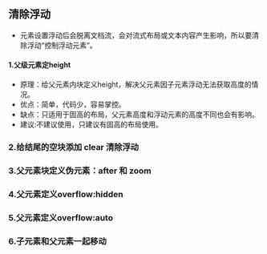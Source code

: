 ## 清除浮动 ##
- 元素设置浮动后会脱离文档流，会对流式布局或文本内容产生影响，所以要清除浮动“控制浮动元素”。

#### 1.父级元素定height ###
- 原理：给父元素内块定义height，解决父元素因子元素浮动无法获取高度的情况。
- 优点：简单，代码少，容易掌控。
- 缺点：只适用于固高的布局，父元素高度和浮动元素的高度不同也会有影响。
- 建议:不建议使用，只建议有固高的布局使用。

### 2.给结尾的空块添加 clear 清除浮动 ###
### 3.父元素块定义伪元素：after 和 zoom ###
### 4.父元素定义overflow:hidden ###
### 5.父元素定义overflow:auto ###
### 6.子元素和父元素一起移动 ###